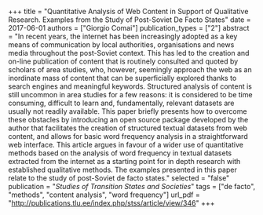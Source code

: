 +++
title = "Quantitative Analysis of Web Content in Support of Qualitative Research. Examples from the Study of Post-Soviet De Facto States"
date = 2017-06-01
authors = ["Giorgio Comai"]
publication_types = ["2"]
abstract = "In recent years, the internet has been increasingly adopted as a key means of communication by local authorities, organisations and news media throughout the post-Soviet context. This has led to the creation and on-line publication of content that is routinely consulted and quoted by scholars of area studies, who, however, seemingly approach the web as an inordinate mass of content that can be superficially explored thanks to search engines and meaningful keywords. Structured analysis of content is still uncommon in area studies for a few reasons: it is considered to be time consuming, difficult to learn and, fundamentally, relevant datasets are usually not readily available. This paper briefly presents how to overcome these obstacles by introducing an open source package developed by the author that facilitates the creation of structured textual datasets from web content, and allows for basic word frequency analysis in a straightforward web interface. This article argues in favour of a wider use of quantitative methods based on the analysis of word frequency in textual datasets extracted from the internet as a starting point for in depth research with established qualitative methods. The examples presented in this paper relate to the study of post-Soviet de facto states."
selected = "false"
publication = "*Studies of Transition States and Societies*"
tags = ["de facto", "methods", "content analysis", "word frequency"]
url_pdf = "http://publications.tlu.ee/index.php/stss/article/view/346"
+++

